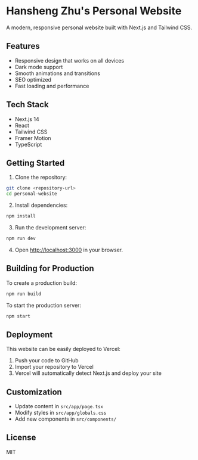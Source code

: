 # Hansheng Zhu's Personal Website

A modern, responsive personal website built with Next.js and Tailwind CSS.

## Features

- Responsive design that works on all devices
- Dark mode support
- Smooth animations and transitions
- SEO optimized
- Fast loading and performance

## Tech Stack

- Next.js 14
- React
- Tailwind CSS
- Framer Motion
- TypeScript

## Getting Started

1. Clone the repository:
```bash
git clone <repository-url>
cd personal-website
```

2. Install dependencies:
```bash
npm install
```

3. Run the development server:
```bash
npm run dev
```

4. Open [http://localhost:3000](http://localhost:3000) in your browser.

## Building for Production

To create a production build:

```bash
npm run build
```

To start the production server:

```bash
npm start
```

## Deployment

This website can be easily deployed to Vercel:

1. Push your code to GitHub
2. Import your repository to Vercel
3. Vercel will automatically detect Next.js and deploy your site

## Customization

- Update content in `src/app/page.tsx`
- Modify styles in `src/app/globals.css`
- Add new components in `src/components/`

## License

MIT 